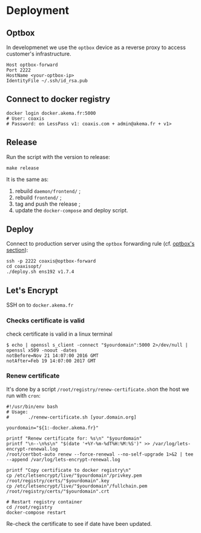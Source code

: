 # Deployment

## Optbox

In developmenet we use the `optbox` device as a reverse proxy to access customer's infrastructure.

    Host optbox-forward
    Port 2222
    HostName <your-optbox-ip>
    IdentityFile ~/.ssh/id_rsa.pub 

## Connect to docker registry

    docker login docker.akema.fr:5000
    # User: coaxis 
    # Password: on LessPass v1: coaxis.com + admin@akema.fr + v1>

## Release

Run the script with the version to release:

    make release

It is the same as:

1. rebuild `daemon/frontend/` ;
1. rebuild `frontend/` ;
1. tag and push the release ;
1. update the `docker-compose` and deploy script.

## Deploy

Connect to production server using the `optbox` forwarding rule (cf. [optbox's section](#optbox)):

    ssh -p 2222 coaxis@optbox-forward
    cd coaxisopt/
    ./deploy.sh ens192 v1.7.4

## Let's Encrypt
    
SSH on to `docker.akema.fr`
    

### Checks certificate is valid

check certificate is valid in a linux terminal

    $ echo | openssl s_client -connect "$yourdomain":5000 2>/dev/null | openssl x509 -noout -dates
    notBefore=Nov 21 14:07:00 2016 GMT
    notAfter=Feb 19 14:07:00 2017 GMT

### Renew certificate

It's done by a script `/root/registry/renew-certificate.sh`on the host we run with `cron`:

    #!/usr/bin/env bash
    # Usage:
    #       ./renew-certificate.sh [your.domain.org]
    
    yourdomain="${1:-docker.akema.fr}"
    
    printf "Renew certificate for: %s\n" "$yourdomain"
    printf "\n--\n%s\n" "$(date '+%Y-%m-%dT%H:%M:%S')" >> /var/log/lets-encrypt-renewal.log
    /root/certbot-auto renew --force-renewal --no-self-upgrade 1>&2 | tee --append /var/log/lets-encrypt-renewal.log
    
    printf "Copy certificate to docker registry\n"
    cp /etc/letsencrypt/live/"$yourdomain"/privkey.pem /root/registry/certs/"$yourdomain".key
    cp /etc/letsencrypt/live/"$yourdomain"/fullchain.pem /root/registry/certs/"$yourdomain".crt
    
    # Restart registry container
    cd /root/registry
    docker-compose restart

Re-check the certificate to see if date have been updated.